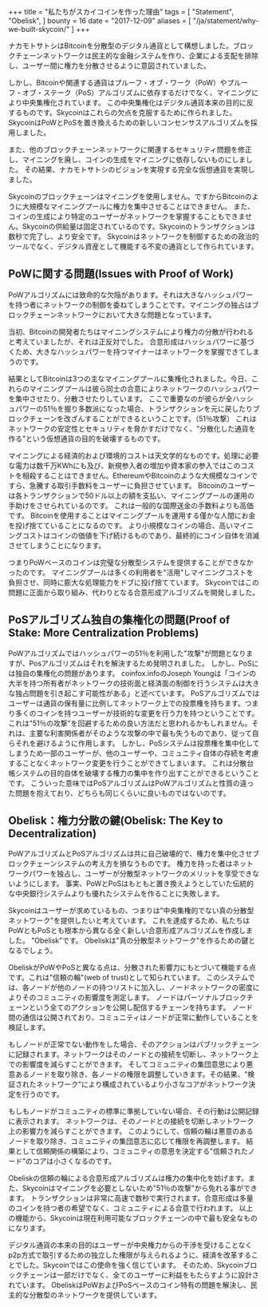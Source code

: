 +++
title = "私たちがスカイコインを作った理由"
tags = [
    "Statement",
    "Obelisk",
]
bounty = 16
date = "2017-12-09"
aliases = [
	"/ja/statement/why-we-built-skycoin/"
]
+++

ナカモトサトシはBitcoinを分散型のデジタル通貨として構想しました。ブロックチェーンネットワークは民主的な金融システムを作り、企業による支配を排除し、ユーザー間に権力を分散させるように意図されていました。

しかし、Bitcoinや関連する通貨はプルーフ・オブ・ワーク（PoW）やプルーフ・オブ・ステーク（PoS）アルゴリズムに依存するだけでなく、マイニングにより中央集権化されています。
この中央集権化はデジタル通貨本来の目的に反するものです。Skycoinはこれらの欠点を克服するために作られました。SkycoinはPoWとPoSを置き換えるための新しいコンセンサスアルゴリズムを採用しました。

また、他のブロックチェーンネットワークに関連するセキュリティ問題を修正し、マイニングを廃し、コインの生成をマイニングに依存しないものにしました。
その結果、ナカモトサトシのビジョンを実現する完全な仮想通貨を実現しました。

Skycoinのブロックチェーンはマイニングを使用しません。ですからBitcoinのように大規模なマイニングプールに権力を集中させることはできません。
また、コインの生成により特定のユーザーがネットワークを掌握することもできません。Skycoinの供給量は固定されているのです。Skycoinのトランザクションは数秒で完了し、より安全です。
Skycoinはネットワークを制御するための政治的ツールでなく、デジタル資産として機能する不変の通貨として作られています。

## PoWに関する問題(Issues with Proof of Work)

PoWアルゴリズムには致命的な欠陥があります。それは大きなハッシュパワーを持つ者にネットワークの制御を委ねてしまうことです。マイニングの独占はブロックチェーンネットワークにおいて大きな問題となっています。

当初、Bitcoinの開発者たちはマイニングシステムにより権力の分散が行われると考えていましたが、それは正反対でした。
合意形成はハッシュパワーに基づくため、大きなハッシュパワーを持つマイナーはネットワークを掌握できてしまうのです。

結果としてBitcoinは3つの主なマイニングプールに集権化されました。今日、これらのマイニングプールは彼ら同士の合意によりネットワークのハッシュパワーを集中させたり、分散させたりしています。
ここで重要なのが彼らが全ハッシュパワーの51％を握り多数派になった場合、トランザクションを元に戻したりブロックチェーンを改ざんすることができるということです。（51％攻撃）
これはネットワークの安定性とセキュリティを脅かすだけでなく、"分散化した通貨を作る"という仮想通貨の目的を破壊するものです。

マイニングによる経済的および環境的コストは天文学的なものです。処理に必要な電力は数千万KWhにも及び、新規参入者の増加や資本家の参入ではこのコストを相殺することはできません。EthereumやBitcoinのような大規模なコインですら、急騰する取引手数料をユーザーに負担させています。
Bitcoinのユーザーは各トランザクションで50ドル以上の額を支払い、マイニングプールの運用の手助けをさせられているのです。
これは一般的な国際送金の手数料よりも高価です。
Bitcoinを使用することはマイニングプールを運用する僅かな人間にお金を投げ捨てていることになるのです。
より小規模なコインの場合、高いマイニングコストはコインの価値を下げ続けるものであり、最終的にコイン自体を消滅させてしまうことになります。

つまりPoWベースのコインは完璧な分散型システムを提供することができなかったのです。
マイニングプールは多くの利用者を"活用"しマイニングコストを負担させ、同時に膨大な処理能力をドブに投げ捨てています。
Skycoinではこの問題に正面から取り組み、代わりとなる合意形成アルゴリズムを開発しました。

## PoSアルゴリズム独自の集権化の問題(Proof of Stake: More Centralization Problems)

PoWアルゴリズムではハッシュパワーの51％を利用した"攻撃"が問題となりますが、Posアルゴリズムはそれを解決するため発明されました。
しかし、PoSには独自の集権化の問題があります。
coinfox.infoのJoseph Youngは「コインの大半を持つ所有者がネットワークの技術面と経済面の制御を行うシステムは大きな独占問題を引き起こす可能性がある」と述べています。
PoSアルゴリズムではユーザーは通貨の保有量に比例してネットワーク上での投票権を持ちます。つまり多くのコインを持つユーザーが技術的な変更を行う力を持つということです。
これは"51％の攻撃"を回避するための良い方法だと思われるかもしれません。それは、主要な利害関係者がそのような攻撃の中で最も失うものであり、従って自らそれを避けるように作用します。
しかし、PoSシステムは投票権を集中化してしまうため一部のユーザーが、他のユーザーや、コミュニティ自体の存続を考慮することなくネットワーク変更を行うことができてしまいます。
これは分散台帳システムの目的自体を破壊する権力の集中を作り出すことができるということです。
こういった意味ではPoSアルゴリズムはPoWアルゴリズムと性質の違った問題を抱えており、どちらも同じくらいに良いものではないのです。

## Obelisk：権力分散の鍵(Obelisk: The Key to Decentralization)

PoWアルゴリズムとPoSアルゴリズムは共に自己破壊的で、権力を集中化させブロックチェーンシステムの考え方を損なうものです。
権力を持った者はネットワークパワーを独占し、ユーザーが分散型ネットワークのメリットを享受できないようにします。
事実、PoWとPoSはもともと置き換えようとしていた伝統的な中央銀行システムよりも優れたシステムを作ることに失敗します。

Skycoinはユーザーが求めているもの、つまりは"中央集権的でない真の分散型ネットワーク"を提供したいと考えています。
これを達成するため、私たちはPoWともPoSとも根本から異なる全く新しい合意形成アルゴリズムを作成しました。
"Obelisk"です。
Obeliskは"真の分散型ネットワーク"を作るための鍵となるでしょう。

ObeliskがPoWやPoSと異なる点は、分散された影響力にもとづいて機能する点です。これは"信頼の輪"(web of trust)として知られています。
このシステムでは、各ノードが他のノードの持つリストに加入し、ノードネットワークの密度によりそのコミュニティの影響度を測定します。
ノードはパーソナルブロックチェーンという全てのアクションを公開し配信するチェーンを持ちます。
ノード間の通信は公開されており、コミュニティはノードが正常に動作していることを検証します。

もしノードが正常でない動作をした場合、そのアクションはパブリックチェーンに記録されます。ネットワークはそのノードとの接続を切断し、ネットワーク上での影響度を減らすことができます。
そしてコミュニティの集団意思により悪意あるノードを取り除き、各ノードの権限を調整していきます。その結果、"検証されたネットワーク"により構成されているより小さなコアがネットワーク決定を行うのです。

もしもノードがコミュニティの標準に準拠していない場合、その行動は公開記録に表示されます。 ネットワークは、そのノードとの接続を切断しネットワーク上の影響力を減らすことができます。 このようにして、信頼の輪は悪意のあるノードを取り除き、コミュニティの集団意志に応じて権限を再調整します。 結果として信頼関係の構築により、コミュニティの意思を決定する"信頼されたノード"のコアは小さくなるのです。

Obeliskの信頼の輪による合意形成アルゴリズムは権力の集中化を妨げます。また、Skycoinはマイニングを必要としないため"51％の攻撃"から免れる事ができます。
トランザクションは非常に高速で数秒で実行されます。合意形成は多量のコインを持つ者の希望でなく、コミュニティによる合意で行われます。
以上の機能から、Skycoinは現在利用可能なブロックチェーンの中で最も安全なものになります。

デジタル通貨の本来の目的はユーザーが中央権力からの干渉を受けることなくp2p方式で取引するための独立した権限が与えられるように、経済を改革することでした。Skycoinではこの使命を強く信じています。
そのため、Skycoinブロックチェーンは一部だけでなく、全てのユーザーに利益をもたらすように設計されています。
ObeliskはPoWおよびPoSベースのコイン特有の問題を解決し、民主的な分散型のネットワークを提供しています。
